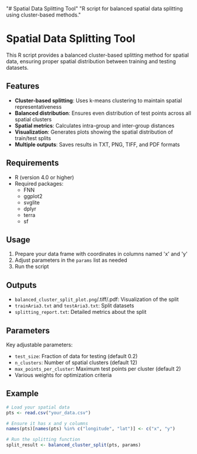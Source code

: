 "# Spatial Data Splitting Tool" 
"R script for balanced spatial data splitting using cluster-based methods." 
# Spatial Data Splitting Tool

This R script provides a balanced cluster-based splitting method for spatial data, ensuring proper spatial distribution between training and testing datasets.

## Features

- **Cluster-based splitting**: Uses k-means clustering to maintain spatial representativeness
- **Balanced distribution**: Ensures even distribution of test points across all spatial clusters
- **Spatial metrics**: Calculates intra-group and inter-group distances
- **Visualization**: Generates plots showing the spatial distribution of train/test splits
- **Multiple outputs**: Saves results in TXT, PNG, TIFF, and PDF formats

## Requirements

- R (version 4.0 or higher)
- Required packages:
  - FNN
  - ggplot2
  - svglite
  - dplyr
  - terra
  - sf

## Usage

1. Prepare your data frame with coordinates in columns named 'x' and 'y'
2. Adjust parameters in the `params` list as needed
3. Run the script

## Outputs

- `balanced_cluster_split_plot.png`/.tiff/.pdf: Visualization of the split
- `trainAria3.txt` and `testAria3.txt`: Split datasets
- `splitting_report.txt`: Detailed metrics about the split

## Parameters

Key adjustable parameters:
- `test_size`: Fraction of data for testing (default 0.2)
- `n_clusters`: Number of spatial clusters (default 12)
- `max_points_per_cluster`: Maximum test points per cluster (default 2)
- Various weights for optimization criteria

## Example

```r
# Load your spatial data
pts <- read.csv("your_data.csv")

# Ensure it has x and y columns
names(pts)[names(pts) %in% c("longitude", "lat")] <- c("x", "y")

# Run the splitting function
split_result <- balanced_cluster_split(pts, params)